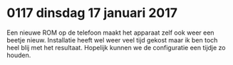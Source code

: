 # 0117 dinsdag 17 januari 2017
Een nieuwe ROM op de telefoon maakt het apparaat zelf ook weer een beetje nieuw. Installatie heeft wel weer veel tijd gekost maar ik ben toch heel blij met het resultaat. Hopelijk kunnen we de configuratie een tijdje zo houden.